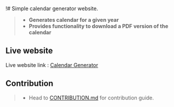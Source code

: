 !# Simple calendar generator website. 

> - **Generates calendar for a given year**
> - **Provides functionality to download a PDF version of the calendar**

## Live website

Live website link : [Calendar Generator](https://jahir-raihan.github.io/calendar-generator/)

## Contribution

>- Head to [CONTRIBUTION.md](CONTRIBUTION.md) for contribution guide.

